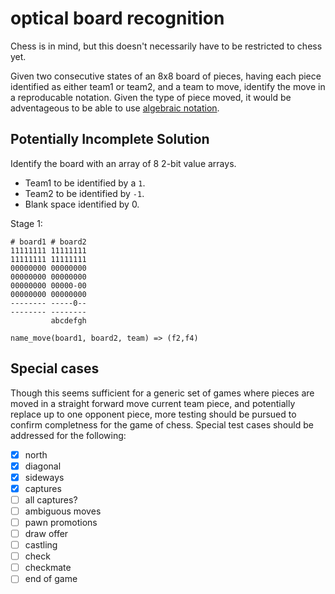# optical board recognition
Chess is in mind, but this doesn't necessarily have to be restricted to chess yet.

Given two consecutive states of an 8x8 board of pieces, having each piece identified as either team1 or team2,
and a team to move, identify the move in a reproducable notation.  Given the type of piece moved, it would
be adventageous to be able to use [algebraic notation](https://en.wikipedia.org/wiki/Algebraic_notation_(chess)). 

## Potentially Incomplete Solution

Identify the board with an array of 8 2-bit value arrays.

* Team1 to be identified by a `1`.
* Team2 to be identified by `-1`.
* Blank space identified by 0.

Stage 1:

```
# board1 # board2
11111111 11111111
11111111 11111111
00000000 00000000
00000000 00000000
00000000 00000-00
00000000 00000000
-------- -----0--
-------- --------
         abcdefgh

name_move(board1, board2, team) => (f2,f4)
```

## Special cases

Though this seems sufficient for a generic set of games where pieces
are moved in a straight forward move current team piece, and potentially
replace up to one opponent piece, more testing should be pursued to confirm
completness for the game of chess. Special test cases should be addressed for 
the following:

- [x] north
- [x] diagonal
- [x] sideways
- [x] captures
- [ ] all captures?
- [ ] ambiguous moves
- [ ] pawn promotions
- [ ] draw offer
- [ ] castling
- [ ] check
- [ ] checkmate
- [ ] end of game
